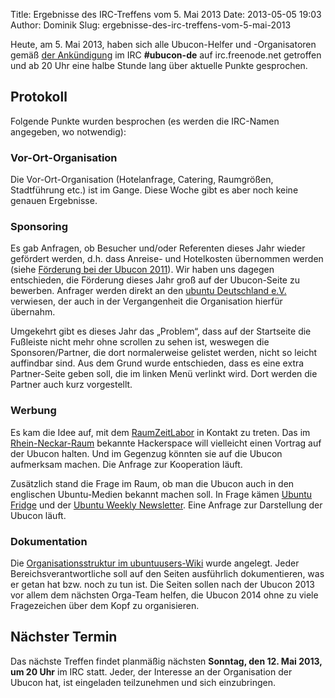 Title: Ergebnisse des IRC-Treffens vom 5. Mai 2013
Date: 2013-05-05 19:03
Author: Dominik
Slug: ergebnisse-des-irc-treffens-vom-5-mai-2013

Heute, am 5. Mai 2013, haben sich alle Ubucon-Helfer und -Organisatoren
gemäß [der Ankündigung](/2013/regelmaessiges-irc-treffen-in-ubucon-de)
im IRC **\#ubucon-de** auf irc.freenode.net getroffen und ab 20 Uhr eine
halbe Stunde lang über aktuelle Punkte gesprochen.


Protokoll
---------


Folgende Punkte wurden besprochen (es werden die IRC-Namen angegeben, wo
notwendig):


### Vor-Ort-Organisation


Die Vor-Ort-Organisation (Hotelanfrage, Catering, Raumgrößen,
Stadtführung etc.) ist im Gange. Diese Woche gibt es aber noch keine
genauen Ergebnisse.


### Sponsoring


Es gab Anfragen, ob Besucher und/oder Referenten dieses Jahr wieder
gefördert werden, d.h. dass Anreise- und Hotelkosten übernommen werden
(siehe [Förderung bei der Ubucon
2011](http://ubucon.de/2011/foerderung)). Wir haben uns dagegen
entschieden, die Förderung dieses Jahr groß auf der Ubucon-Seite zu
bewerben. Anfrager werden direkt an den [ubuntu Deutschland
e.V.](http://verein.ubuntu-de.org/) verwiesen, der auch in der
Vergangenheit die Organisation hierfür übernahm.


Umgekehrt gibt es dieses Jahr das „Problem“, dass auf der Startseite die
Fußleiste nicht mehr ohne scrollen zu sehen ist, weswegen die
Sponsoren/Partner, die dort normalerweise gelistet werden, nicht so
leicht auffindbar sind. Aus dem Grund wurde entschieden, dass es eine
extra Partner-Seite geben soll, die im linken Menü verlinkt wird. Dort
werden die Partner auch kurz vorgestellt.


### Werbung


Es kam die Idee auf, mit dem [RaumZeitLabor](https://raumzeitlabor.de/)
in Kontakt zu treten. Das im
[Rhein-Neckar-Raum](http://rhein-neckar-wiki.de/RaumZeitLabor) bekannte
Hackerspace will vielleicht einen Vortrag auf der Ubucon halten. Und im
Gegenzug könnten sie auf die Ubucon aufmerksam machen. Die Anfrage zur
Kooperation läuft.


Zusätzlich stand die Frage im Raum, ob man die Ubucon auch in den
englischen Ubuntu-Medien bekannt machen soll. In Frage kämen [Ubuntu
Fridge](http://fridge.ubuntu.com//calendars/) und der [Ubuntu Weekly
Newsletter](https://wiki.ubuntu.com/UbuntuWeeklyNewsletter/). Eine
Anfrage zur Darstellung der Ubucon läuft.


### Dokumentation


Die [Organisationsstruktur im
ubuntuusers-Wiki](http://wiki.ubuntuusers.de/LocoTeam/Ubucon/2013) wurde
angelegt. Jeder Bereichsverantwortliche soll auf den Seiten ausführlich
dokumentieren, was er getan hat bzw. noch zu tun ist. Die Seiten sollen
nach der Ubucon 2013 vor allem dem nächsten Orga-Team helfen, die Ubucon
2014 ohne zu viele Fragezeichen über dem Kopf zu organisieren.


Nächster Termin
---------------


Das nächste Treffen findet planmäßig nächsten **Sonntag, den 12. Mai
2013, um 20 Uhr** im IRC statt. Jeder, der Interesse an der Organisation
der Ubucon hat, ist eingeladen teilzunehmen und sich einzubringen.



